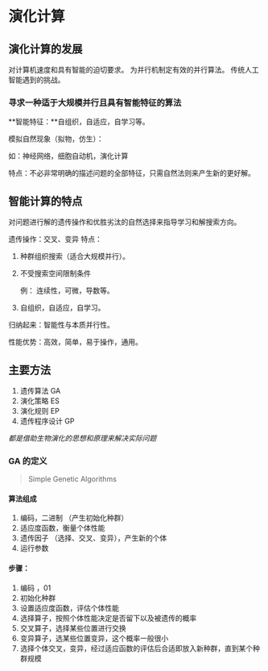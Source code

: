 # 演化计算

## 演化计算的发展

对计算机速度和具有智能的迫切要求。
为并行机制定有效的并行算法。
传统人工智能遇到的挑战。

### 寻求一种适于大规模并行且具有智能特征的算法

**智能特征：**自组织，自适应，自学习等。

模拟自然现象（拟物，仿生）：

如：神经网络，细胞自动机，演化计算

特点：不必非常明确的描述问题的全部特征，只需自然法则来产生新的更好解。

## 智能计算的特点

对问题进行解的遗传操作和优胜劣汰的自然选择来指导学习和解搜索方向。

遗传操作：交叉、变异
特点：

1. 种群组织搜索（适合大规模并行）。
2. 不受搜索空间限制条件

    例： 连续性，可微，导数等。
3. 自组织，自适应，自学习。

归纳起来：智能性与本质并行性。

性能优势：高效，简单，易于操作，通用。

## 主要方法

1. 遗传算法 GA
2. 演化策略 ES
3. 演化规则 EP
4. 遗传程序设计 GP

*都是借助生物演化的思想和原理来解决实际问题*

### GA 的定义
> Simple Genetic Algorithms

#### 算法组成

1. 编码，二进制 （产生初始化种群）
2. 适应度函数，衡量个体性能
3. 遗传因子 （选择、交叉、变异），产生新的个体
4. 运行参数

#### 步骤：

1. 编码 ，01
2. 初始化种群
3. 设置适应度函数，评估个体性能
4. 选择算子，按照个体性能决定是否留下以及被遗传的概率
5. 交叉算子，选择某些位置进行交换
6. 变异算子，选某些位置变异，这个概率一般很小
7. 选择个体交叉，变异，经过适应函数的评估后合适即放入新种群，直到某个种群规模

